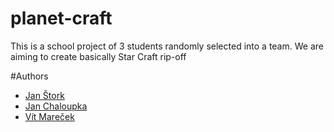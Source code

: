 # planet-craft

This is a school project of 3 students randomly selected into a team.
We are aiming to create basically Star Craft rip-off





#Authors
- [Jan Štork](https://github.com/JanStork)
- [Jan Chaloupka](https://github.com/ChaloupkaJan)
- [Vít Mareček](https://github.com/VitMarecek)
